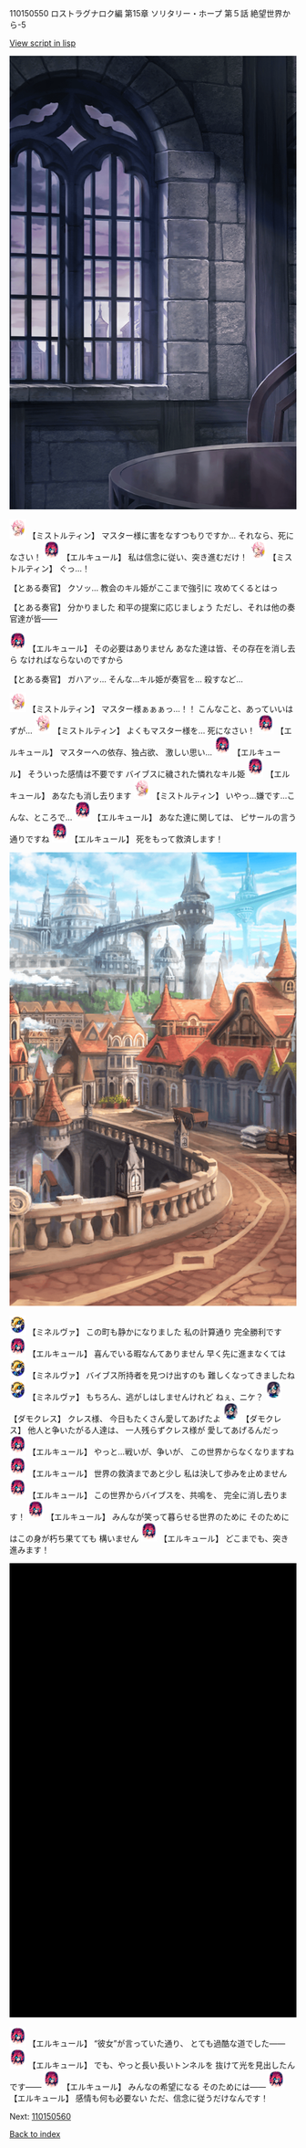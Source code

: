 110150550 ロストラグナロク編 第15章 ソリタリー・ホープ 第５話 絶望世界から-5

[View script in lisp](../scripts/110150550.txt)

![church_room.png](../images/backgrounds/church_room.png)

<img src="../images/units/3600611.png" alt="3600611.png" height="34"/>
【ミストルティン】
マスター様に害をなすつもりですか…
それなら、死になさい！

<img src="../images/units/3202519.png" alt="3202519.png" height="34"/>
【エルキュール】
私は信念に従い、突き進むだけ！

<img src="../images/units/3600611.png" alt="3600611.png" height="34"/>
【ミストルティン】
ぐっ…！

【とある奏官】
クソッ…
教会のキル姫がここまで強引に
攻めてくるとはっ

【とある奏官】
分かりました
和平の提案に応じましょう
ただし、それは他の奏官達が皆――

<img src="../images/units/3202519.png" alt="3202519.png" height="34"/>
【エルキュール】
その必要はありません
あなた達は皆、その存在を消し去ら
なければならないのですから

【とある奏官】
ガハアッ…
そんな…キル姫が奏官を…
殺すなど…

<img src="../images/units/3600611.png" alt="3600611.png" height="34"/>
【ミストルティン】
マスター様ぁぁぁっ…！！
こんなこと、あっていいはずが…

<img src="../images/units/3600611.png" alt="3600611.png" height="34"/>
【ミストルティン】
よくもマスター様を…
死になさい！

<img src="../images/units/3202519.png" alt="3202519.png" height="34"/>
【エルキュール】
マスターへの依存、独占欲、
激しい思い…

<img src="../images/units/3202519.png" alt="3202519.png" height="34"/>
【エルキュール】
そういった感情は不要です
バイブスに穢された憐れなキル姫

<img src="../images/units/3202519.png" alt="3202519.png" height="34"/>
【エルキュール】
あなたも消し去ります

<img src="../images/units/3600611.png" alt="3600611.png" height="34"/>
【ミストルティン】
いやっ…嫌です…こんな、ところで…

<img src="../images/units/3202519.png" alt="3202519.png" height="34"/>
【エルキュール】
あなた達に関しては、
ピサールの言う通りですね

<img src="../images/units/3202519.png" alt="3202519.png" height="34"/>
【エルキュール】
死をもって救済します！

![town.png](../images/backgrounds/town.png)

<img src="../images/units/3302519.png" alt="3302519.png" height="34"/>
【ミネルヴァ】
この町も静かになりました
私の計算通り
完全勝利です

<img src="../images/units/3202519.png" alt="3202519.png" height="34"/>
【エルキュール】
喜んでいる暇なんてありません
早く先に進まなくては

<img src="../images/units/3302519.png" alt="3302519.png" height="34"/>
【ミネルヴァ】
バイブス所持者を見つけ出すのも
難しくなってきましたね

<img src="../images/units/3302519.png" alt="3302519.png" height="34"/>
【ミネルヴァ】
もちろん、逃がしはしませんけれど
ねぇ、ニケ？

<img src="../images/units/3103519.png" alt="3103519.png" height="34"/>
【ダモクレス】
クレス様、
今日もたくさん愛してあげたよ

<img src="../images/units/3103519.png" alt="3103519.png" height="34"/>
【ダモクレス】
他人と争いたがる人達は、
一人残らずクレス様が
愛してあげるんだっ

<img src="../images/units/3202519.png" alt="3202519.png" height="34"/>
【エルキュール】
やっと…戦いが、争いが、
この世界からなくなりますね

<img src="../images/units/3202519.png" alt="3202519.png" height="34"/>
【エルキュール】
世界の救済まであと少し
私は決して歩みを止めません

<img src="../images/units/3202519.png" alt="3202519.png" height="34"/>
【エルキュール】
この世界からバイブスを、共鳴を、
完全に消し去ります！

<img src="../images/units/3202519.png" alt="3202519.png" height="34"/>
【エルキュール】
みんなが笑って暮らせる世界のために
そのためにはこの身が朽ち果てても
構いません

<img src="../images/units/3202519.png" alt="3202519.png" height="34"/>
【エルキュール】
どこまでも、突き進みます！

![bg_black.png](../images/backgrounds/bg_black.png)

<img src="../images/units/3202519.png" alt="3202519.png" height="34"/>
【エルキュール】
“彼女”が言っていた通り、
とても過酷な道でした――

<img src="../images/units/3202519.png" alt="3202519.png" height="34"/>
【エルキュール】
でも、やっと長い長いトンネルを
抜けて光を見出したんです――

<img src="../images/units/3202519.png" alt="3202519.png" height="34"/>
【エルキュール】
みんなの希望になる
そのためには――

<img src="../images/units/3202519.png" alt="3202519.png" height="34"/>
【エルキュール】
感情も何も必要ない
ただ、信念に従うだけなんです！

Next: [110150560](110150560.md)

[Back to index](index.md)
